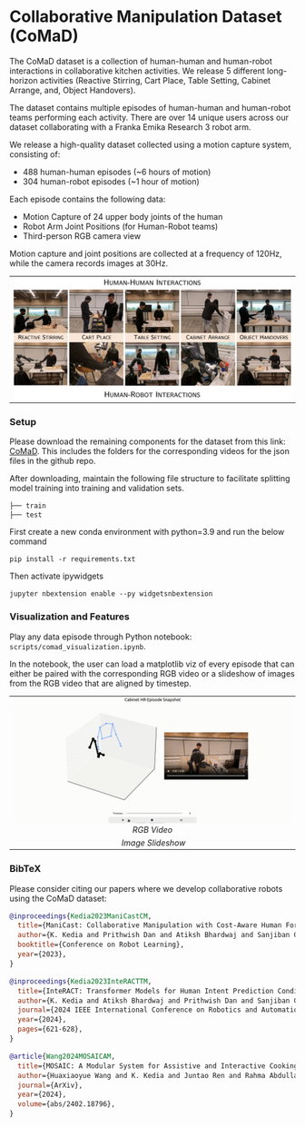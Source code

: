 
# Collaborative Manipulation Dataset (CoMaD)

The CoMaD dataset is a collection of human-human and human-robot interactions in collaborative kitchen activities. We release 5 different long-horizon activities (Reactive Stirring, Cart Place, Table Setting, Cabinet Arrange, and, Object Handovers).

The dataset contains multiple episodes of human-human and human-robot teams performing each activity. There are over 14 unique users across our dataset collaborating with a Franka Emika Research 3 robot arm.

We release a high-quality dataset collected using a motion capture system, consisting of:
- 488 human-human episodes (~6 hours of motion)
- 304 human-robot episodes (~1 hour of motion)

Each episode contains the following data:
- Motion Capture of 24 upper body joints of the human
- Robot Arm Joint Positions (for Human-Robot teams)
- Third-person RGB camera view

Motion capture and joint positions are collected at a frequency of 120Hz, while the camera records images at 30Hz.

 <table border="0">
 <tr align="center">
    <td><img src="docs/tasks.png" alt>
</tr>
</table>

<!-- ### Human-Human Interactions

<table border="0">
 <tr align="center">
    <td><img src="docs/handover_hh.gif" alt>
    <em>Object Handover</em></td>
</tr>
    <tr align="center">
    <td><img src="docs/react_hh.gif" alt>
    <em>Reactive Stirring</em></td>
</tr>
    <tr align="center">
    <td><img src="docs/tabletop_hh.gif" alt>
    <em>Collaborative Table Setting</em></td>
</tr>
</tr>
    <tr align="center">
    <td><img src="docs/cabinet_hh.gif" alt>
    <em>Cabinet Arrange</em></td>
</tr>
</tr>
    <tr align="center">
    <td><img src="docs/cart_hh.gif" alt>
    <em>Cart Pick</em></td>
</tr>
</table>

### Human-Robot Interactions

<table border="0">
 <tr align="center">
    <td><img src="docs/handover_hr.gif" alt>
    <em>Object Handover</em></td>
</tr>
    <tr align="center">
    <td><img src="docs/react_hr.gif" alt>
    <em>Reactive Stirring</em></td>
</tr>
    <tr align="center">
    <td><img src="docs/tabletop_hr.gif" alt>
    <em>Collaborative Table Setting</em></td>
</tr>
</tr>
    <tr align="center">
    <td><img src="docs/cabinet_hr.gif" alt>
    <em>Cabinet Arrange</em></td>
</tr>
</tr>
    <tr align="center">
    <td><img src="docs/cart_hr.gif" alt>
    <em>Cart Pick</em></td>
</tr>
</table> -->

### Setup

Please download the remaining components for the dataset from this link: [CoMaD](https://cornell.box.com/s/jb0wau30dqotcjsak78ks64ea1o88yan). This includes the folders for the corresponding videos for the json files in the github repo.

After downloading, maintain the following file structure to facilitate splitting model training into training and validation sets.
```
├── train
├── test
```
First create a new conda environment with python=3.9 and run the below command
``` 
pip install -r requirements.txt 
```

Then activate ipywidgets

``` 
jupyter nbextension enable --py widgetsnbextension 
```

### Visualization and Features

Play any data episode through Python notebook: ```scripts/comad_visualization.ipynb```.

In the notebook, the user can load a matplotlib viz of every episode that can either be paired with the corresponding RGB video or a slideshow of images from the RGB video that are aligned by timestep.

<table border="0">
 <tr align="center">
    <td><img src="docs/cabinet_hr_vid.gif" alt>
    <em>RGB Video</em></td>
</tr>
    <tr align="center">
    <td><img src="docs/cabinet_hr_img_slide.gif" alt>
    <em>Image Slideshow</em></td>
</tr>
</table>

### BibTeX
Please consider citing our papers where we develop collaborative robots using the CoMaD dataset:

```bibtex
@inproceedings{Kedia2023ManiCastCM,
  title={ManiCast: Collaborative Manipulation with Cost-Aware Human Forecasting},
  author={K. Kedia and Prithwish Dan and Atiksh Bhardwaj and Sanjiban Choudhury},
  booktitle={Conference on Robot Learning},
  year={2023},
}
```

```bibtex
@inproceedings{Kedia2023InteRACTTM,
  title={InteRACT: Transformer Models for Human Intent Prediction Conditioned on Robot Actions},
  author={K. Kedia and Atiksh Bhardwaj and Prithwish Dan and Sanjiban Choudhury},
  journal={2024 IEEE International Conference on Robotics and Automation (ICRA)},
  year={2024},
  pages={621-628},
}
```

```bibtex
@article{Wang2024MOSAICAM,
  title={MOSAIC: A Modular System for Assistive and Interactive Cooking},
  author={Huaxiaoyue Wang and K. Kedia and Juntao Ren and Rahma Abdullah and Atiksh Bhardwaj and Angela Chao and Kelly Y Chen and Nathaniel Chin and Prithwish Dan and Xinyi Fan and Gonzalo Gonzalez-Pumariega and Aditya Kompella and Maximus Adrian Pace and Yash Sharma and Xiangwan Sun and Neha Sunkara and Sanjiban Choudhury},
  journal={ArXiv},
  year={2024},
  volume={abs/2402.18796},
}
```
